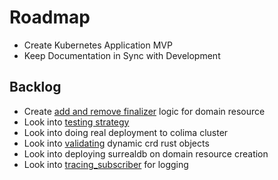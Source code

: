 # Roadmap

- Create Kubernetes Application MVP
- Keep Documentation in Sync with Development

## Backlog

- Create [add and remove finalizer](https://github.com/Pscheidl/rust-kubernetes-operator-example/blob/master/src/finalizer.rs) logic for domain resource
- Look into [testing strategy](https://kube.rs/controllers/testing/)
- Look into doing real deployment to colima cluster
- Look into [validating](https://docs.rs/kube/latest/kube/derive.CustomResource.html#schema-validation) dynamic crd rust objects
- Look into deploying surrealdb on domain resource creation
- Look into [tracing_subscriber](https://docs.rs/tracing-subscriber/latest/tracing_subscriber/) for logging
